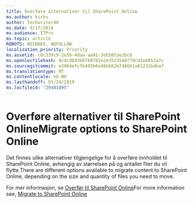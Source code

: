 ```yaml
---
title: Overføre alternativer til SharePoint Online
ms.author: kirks
author: Techwriter40
ms.date: 9/17/2018
ms.audience: ITPro
ms.topic: article
ROBOTS: NOINDEX, NOFOLLOW
localization_priority: Priority
ms.assetid: c8c339c9-2e50-4daa-aa91-3eb5053e2bc6
ms.openlocfilehash: 8c4cdb43607b8701e2e3523548779cd1e6852a7c
ms.sourcegitcommit: e2864efcfb493b6e46b662b746661a61232bdba7
ms.translationtype: MT
ms.contentlocale: nb-NO
ms.lasthandoff: 01/24/2019
ms.locfileid: "29481895"
---
```

# <a name="migrate-options-to-sharepoint-online"></a><span data-ttu-id="c9035-102">Overføre alternativer til SharePoint Online</span><span class="sxs-lookup"><span data-stu-id="c9035-102">Migrate options to SharePoint Online</span></span>

<span data-ttu-id="c9035-103">Det finnes ulike alternativer tilgjengelige for å overføre innholdet til SharePoint Online, avhengig av størrelsen på og antallet filer du vil flytte.</span><span class="sxs-lookup"><span data-stu-id="c9035-103">There are different options available to migrate content to SharePoint Online, depending on the size and quantity of files you need to move.</span></span>
  
<span data-ttu-id="c9035-104">For mer informasjon, se [Overfør til SharePoint Online](https://go.microsoft.com/fwlink/?linkid-2022029)</span><span class="sxs-lookup"><span data-stu-id="c9035-104">For more information see, [Migrate to SharePoint Online](https://go.microsoft.com/fwlink/?linkid-2022029)</span></span>
  

